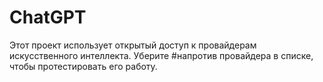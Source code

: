# ChatGPT
Этот проект использует открытый доступ к провайдерам искусственного интеллекта.
Уберите #напротив провайдера в списке, чтобы протестировать его работу.
